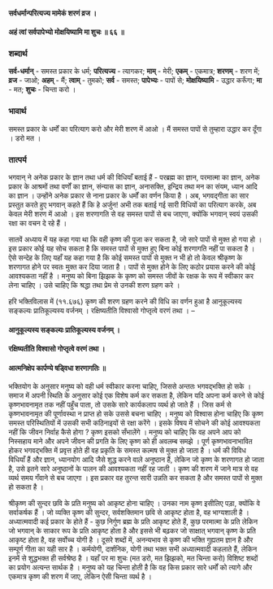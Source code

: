 #### सर्वधर्मान्परित्यज्य मामेकं शरणं व्रज ।
#### अहं त्वां सर्वपापेभ्यो मोक्षयिष्यामि मा शुचः ॥ ६६ ॥

### शब्दार्थ

**सर्व-धर्मान्** - समस्त प्रकार के धर्म; **परित्यज्य** - त्यागकर; **माम्** - मेरी; **एकम्** - एकमात्र; **शरणम्** - शरण में; **व्रज** - जाओ; **अहम्** - मैं; **त्वाम्** - तुमको; **सर्व** - समस्त; **पापेभ्यः** - पापों से; **मोक्षयिष्यामि** - उद्धार करूँगा; **मा** - मत; **शुचः** - चिन्ता करो ।

### भावार्थ

समस्त प्रकार के धर्मों का परित्याग करो और मेरी शरण में आओ । मैं समस्त पापों से तुम्हारा उद्धार कर दूँगा । डरो मत ।

### तात्पर्य

भगवान् ने अनेक प्रकार के ज्ञान तथा धर्म की विधियाँ बताई हैं - परब्रह्म का ज्ञान, परमात्मा का ज्ञान, अनेक प्रकार के आश्रमों तथा वर्णों का ज्ञान, संन्यास का ज्ञान, अनासक्ति, इन्द्रिय तथा मन का संयम, ध्यान आदि का ज्ञान । उन्होंने अनेक प्रकार से नाना प्रकार के धर्मों का वर्णन किया है । अब, भगवद्गीता का सार प्रस्तुत करते हुए भगवान् कहते हैं कि हे अर्जुन! अभी तक बताई गई सारी विधियों का परित्याग करके, अब केवल मेरी शरण में आओ । इस शरणागति से वह समस्त पापों से बच जाएगा, क्योंकि भगवान् स्वयं उसकी रक्षा का वचन दे रहे हैं ।

सातवें अध्याय में यह कहा गया था कि वही कृष्ण की पूजा कर सकता है, जो सारे पापों से मुक्त हो गया हो । इस प्रकार कोई यह सोच सकता है कि समस्त पापों से मुक्त हुए बिना कोई शरणागति नहीं पा सकता है । ऐसे सन्देह के लिए यहाँ यह कहा गया है कि कोई समस्त पापों से मुक्त न भी हो तो केवल श्रीकृष्ण के शरणागत होने पर स्वतः मुक्त कर दिया जाता है । पापों से मुक्त होने के लिए कठोर प्रयास करने की कोई आवश्यकता नहीं है । मनुष्य को बिना झिझक के कृष्ण को समस्त जीवों के रक्षक के रूप में स्वीकार कर लेना चाहिए । उसे चाहिए कि श्रद्धा तथा प्रेम से उनकी शरण ग्रहण करे ।

हरि भक्तिविलास में (११.६७६) कृष्ण की शरण ग्रहण करने की विधि का वर्णन हुआ है आनुकूल्यस्य सङ्कल्यः प्रातिकूल्यस्य वर्जनम् । रक्षिष्यतीति विश्वासो गोप्तृत्वे वरणं तथा । –

#### आनुकूल्यस्य सङ्कल्यः प्रातिकूल्यस्य वर्जनम् ।
#### रक्षिष्यतीति विश्वासो गोप्तृत्वे वरणं तथा ।
#### आत्मनिक्षेप कार्पण्ये षड्विधा शरणागतिः ॥

भक्तियोग के अनुसार मनुष्य को वही धर्म स्वीकार करना चाहिए, जिससे अन्ततः भगवद्भक्ति हो सके । समाज में अपनी स्थिति के अनुसार कोई एक विशेष कर्म कर सकता है, लेकिन यदि अपना कर्म करने से कोई कृष्णभावनामृत तक नहीं पहुँच पाता, तो उसके सारे कार्यकलाप व्यर्थ हो जाते हैं । जिस कर्म से कृष्णभावनामृत की पूर्णावस्था न प्राप्त हो सके उससे बचना चाहिए । मनुष्य को विश्वास होना चाहिए कि कृष्ण समस्त परिस्थितियों में उसकी सभी कठिनाइयों से रक्षा करेंगे । इसके विषय में सोचने की कोई आवश्यकता नहीं कि जीवन निर्वाह कैसे होगा ? कृष्ण इसको सँभालेंगे । मनुष्य को चाहिए कि वह अपने आप को निस्सहाय माने और अपने जीवन की प्रगति के लिए कृष्ण को ही अवलम्ब समझे । पूर्ण कृष्णभावनाभावित होकर भगवद्भक्ति में प्रवृत्त होते ही वह प्रकृति के समस्त कल्मष से मुक्त हो जाता है । धर्म की विविध विधियाँ हैं और ज्ञान, ध्यानयोग आदि जैसे शुद्ध करने वाले अनुष्ठान हैं, लेकिन जो कृष्ण के शरणागत हो जाता है, उसे इतने सारे अनुष्ठानों के पालन की आवश्यकता नहीं रह जाती । कृष्ण की शरण में जाने मात्र से वह व्यर्थ समय गँवाने से बच जाएगा । इस प्रकार वह तुरन्त सारी उन्नति कर सकता है और समस्त पापों से मुक्त हो सकता है ।

श्रीकृष्ण की सुन्दर छवि के प्रति मनुष्य को आकृष्ट होना चाहिए । उनका नाम कृष्ण इसीलिए पड़ा, क्योंकि वे सर्वाकर्षक हैं । जो व्यक्ति कृष्ण की सुन्दर, सर्वशक्तिमान छवि से आकृष्ट होता है, वह भाग्यशाली है । अध्यात्मवादी कई प्रकार के होते हैं - कुछ निर्गुण ब्रह्म के प्रति आकृष्ट होते हैं, कुछ परमात्मा के प्रति लेकिन जो भगवान् के साकार रूप के प्रति आकृष्ट होता है और इससे भी बढ़कर जो साक्षात् भगवान् कृष्ण के प्रति आकृष्ट होता है, वह सर्वोच्च योगी है । दूसरे शब्दों में, अनन्यभाव से कृष्ण की भक्ति गुह्यतम ज्ञान है और सम्पूर्ण गीता का यही सार है । कर्मयोगी, दार्शनिक, योगी तथा भक्त सभी अध्यात्मवादी कहलाते हैं, लेकिन इनमें से शुद्धभक्त ही सर्वश्रेष्ठ है । यहाँ पर मा शुचः (मत डरो, मत झिझको, मत चिन्ता करो) विशिष्ट शब्दों का प्रयोग अत्यन्त सार्थक है । मनुष्य को यह चिन्ता होती है कि वह किस प्रकार सारे धर्मों को त्यागे और एकमात्र कृष्ण की शरण में जाए, लेकिन ऐसी चिन्ता व्यर्थ है ।